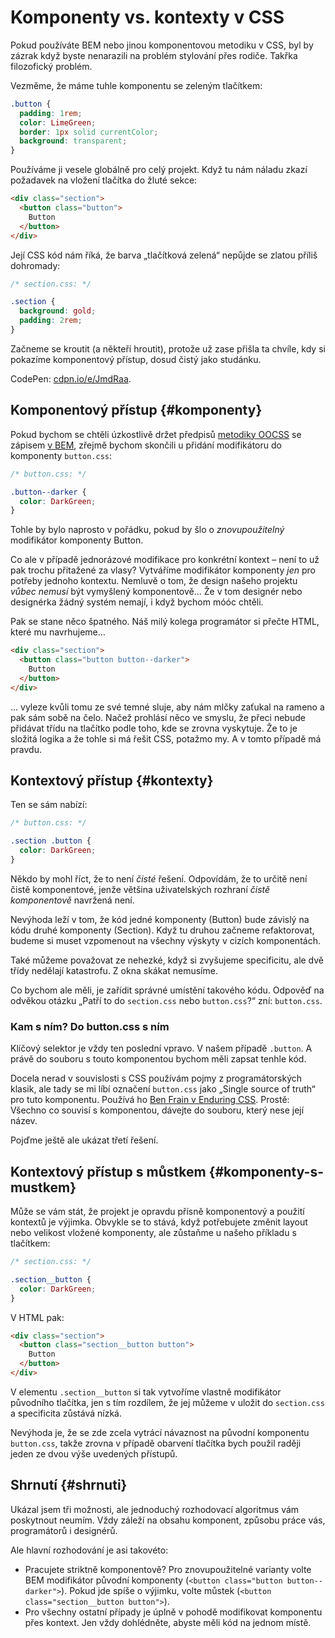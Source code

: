 # Komponenty vs. kontexty v CSS

Pokud používáte BEM nebo jinou komponentovou metodiku v CSS, byl by zázrak když byste nenarazili na problém stylování přes rodiče. Takřka filozofický problém.

<!-- AdSnippet -->

Vezměme, že máme tuhle komponentu se zeleným tlačítkem:

```css
.button {
  padding: 1rem;
  color: LimeGreen;  
  border: 1px solid currentColor;
  background: transparent;
}
```

Používáme ji vesele globálně pro celý projekt. Když tu nám náladu zkazí požadavek na vložení tlačítka do žluté sekce:

```html
<div class="section">
  <button class="button">
    Button
  </button>
</div>
```

Její CSS kód nám říká, že barva „tlačítková zelená“ nepůjde se zlatou příliš dohromady:

```css
/* section.css: */

.section {
  background: gold;
  padding: 2rem;
}
```

Začneme se kroutit (a někteří hroutit), protože už zase přišla ta chvíle, kdy si pokazíme komponentový přístup, dosud čistý jako studánku.

CodePen: [cdpn.io/e/JmdRaa](https://codepen.io/machal/pen/JmdRaa?editors=1100).

## Komponentový přístup {#komponenty}

Pokud bychom se chtěli úzkostlivě držet předpisů [metodiky OOCSS](oocss.md) se zápisem [v BEM](bem.md), zřejmě bychom skončili u přidání modifikátoru do komponenty `button.css`:

```css
/* button.css: */

.button--darker {
  color: DarkGreen;
}
```

Tohle by bylo naprosto v pořádku, pokud by šlo o *znovupoužitelný* modifikátor komponenty Button.

Co ale v případě jednorázové modifikace pro konkrétní kontext – není to už pak  trochu přitažené za vlasy? Vytváříme modifikátor komponenty *jen* pro potřeby jednoho kontextu. Nemluvě o tom, že design našeho projektu *vůbec nemusí* být vymyšlený komponentově… Že v tom designér nebo designérka žádný systém nemají, i když bychom móóc chtěli.

Pak se stane něco špatného. Náš milý kolega programátor si přečte HTML, které mu navrhujeme…

```html
<div class="section">
  <button class="button button--darker">
    Button
  </button>
</div>
```

… vyleze kvůli tomu ze své temné sluje, aby nám mlčky zaťukal na rameno a pak sám sobě na čelo. Načež prohlásí něco ve smyslu, že přeci nebude přidávat třídu na tlačítko podle toho, kde se zrovna vyskytuje. Že to je složitá logika a že tohle si má řešit CSS, potažmo my. A v tomto případě má pravdu.

## Kontextový přístup {#kontexty}

Ten se sám nabízí:

```css
/* button.css: */

.section .button {
  color: DarkGreen;
}
```

Někdo by mohl říct, že to není *čisté* řešení. Odpovídám, že to určitě není čistě komponentové, jenže většina uživatelských rozhraní *čistě komponentově* navržená není.

Nevýhoda leží v tom, že kód jedné komponenty (Button) bude závislý na kódu druhé komponenty (Section). Když tu druhou začneme refaktorovat, budeme si muset vzpomenout na všechny výskyty v cizích komponentách.

Také můžeme považovat ze nehezké, když si zvyšujeme specificitu, ale dvě třídy nedělají katastrofu. Z okna skákat nemusíme.

Co bychom ale měli, je zařídit správné umístění takového kódu. Odpověď na odvěkou otázku „Patří to do `section.css` nebo `button.css`?“ zní: `button.css`.

### Kam s ním? Do button.css s ním

Klíčový selektor je vždy ten poslední vpravo. V našem případě `.button`. A právě do souboru s touto komponentou bychom měli zapsat tenhle kód.

<!-- AdSnippet -->

Docela nerad v souvislosti s CSS používám pojmy z programátorských klasik, ale tady se mi líbí označení `button.css` jako „Single source of truth“ pro tuto komponentu. Používá ho [Ben Frain v Enduring CSS](http://ecss.io/chapter4.html). Prostě: Všechno co souvisí s komponentou, dávejte do souboru, který nese její název.

Pojďme ještě ale ukázat třetí řešení.

## Kontextový přístup s můstkem  {#komponenty-s-mustkem}

Může se vám stát, že projekt je opravdu přísně komponentový a použití kontextů je výjimka. Obvykle se to stává, když potřebujete změnit layout nebo velikost vložené komponenty, ale zůstaňme u našeho příkladu s tlačítkem:

```css
/* section.css: */

.section__button {
  color: DarkGreen;
}
```

V HTML pak:

```html
<div class="section">
  <button class="section__button button">
    Button
  </button>
</div>
```

V elementu `.section__button` si tak vytvoříme vlastně modifikátor původního tlačítka, jen s tím rozdílem, že jej můžeme v uložit do `section.css` a specificita zůstává nízká.

Nevýhoda je, že se zde zcela vytrácí návaznost na původní komponentu `button.css`, takže zrovna v případě obarvení tlačítka bych použil raději jeden ze dvou výše uvedených přístupů.

## Shrnutí {#shrnuti}

Ukázal jsem tři možnosti, ale jednoduchý rozhodovací algoritmus vám poskytnout neumím. Vždy záleží na obsahu komponent, způsobu práce vás, programátorů i designérů.

Ale hlavní rozhodování je asi takovéto:

- Pracujete striktně komponentově? Pro znovupoužitelné varianty volte BEM modifikátor původní komponenty (`<button class="button button--darker">`). Pokud jde spíše o výjimku, volte můstek (`<button class="section__button button">`).
- Pro všechny ostatní případy je úplně v pohodě modifikovat komponentu přes kontext. Jen vždy dohlédněte, abyste měli kód na jednom místě.

<!-- AdSnippet -->
